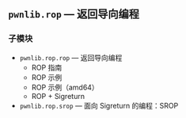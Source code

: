 ## `pwnlib.rop` — 返回导向编程

### 子模块

- `pwnlib.rop.rop` — 返回导向编程
  - ROP 指南
  - ROP 示例
  - ROP 示例（amd64）
  - ROP + Sigreturn
- `pwnlib.rop.srop` — 面向 Sigreturn 的编程：SROP
